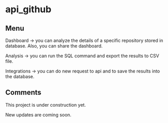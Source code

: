 # api_github

## Menu

Dashboard -> you can analyze the details of a specific repository stored in database. Also, you can share the dashboard.

Analysis -> you can run the SQL command and export the results to CSV file.

Integrations -> you can do new request to api and to save the results into the database.

## Comments

This project is under construction yet.

New updates are coming soon.